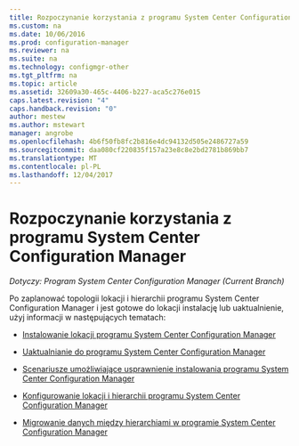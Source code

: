 ```yaml
---
title: Rozpoczynanie korzystania z programu System Center Configuration Manager
ms.custom: na
ms.date: 10/06/2016
ms.prod: configuration-manager
ms.reviewer: na
ms.suite: na
ms.technology: configmgr-other
ms.tgt_pltfrm: na
ms.topic: article
ms.assetid: 32609a30-465c-4406-b227-aca5c276e015
caps.latest.revision: "4"
caps.handback.revision: "0"
author: mestew
ms.author: mstewart
manager: angrobe
ms.openlocfilehash: 4b6f50fb8fc2b816e4dc94132d505e2486727a59
ms.sourcegitcommit: daa080cf220835f157a23e8c8e2bd2781b869bb7
ms.translationtype: MT
ms.contentlocale: pl-PL
ms.lasthandoff: 12/04/2017
---
```

# <a name="start-using-system-center-configuration-manager"></a>Rozpoczynanie korzystania z programu System Center Configuration Manager

*Dotyczy: Program System Center Configuration Manager (Current Branch)*

Po zaplanować topologii lokacji i hierarchii programu System Center Configuration Manager i jest gotowe do lokacji instalację lub uaktualnienie, użyj informacji w następujących tematach:  

-   [Instalowanie lokacji programu System Center Configuration Manager](/sccm/core/servers/deploy/install/installing-sites)  

-   [Uaktualnianie do programu System Center Configuration Manager](../../../core/servers/deploy/install/upgrade-to-configuration-manager.md)  

-   [Scenariusze umożliwiające usprawnienie instalowania programu System Center Configuration Manager](../../../core/servers/deploy/install/scenarios-to-streamline-your-installation.md)  

-   [Konfigurowanie lokacji i hierarchii programu System Center Configuration Manager](../../../core/servers/deploy/configure/configure-sites-and-hierarchies.md)  

-   [Migrowanie danych między hierarchiami w programie System Center Configuration Manager](../../../core/migration/migrate-data-between-hierarchies.md)  
